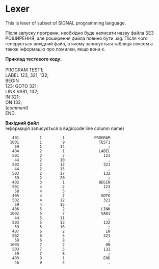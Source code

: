 # Lexer
This is lexer of subset of SIGNAL programming language.

  Після запуску програми, необхідно буде написати назву файла БЕЗ РОШИРЕННЯ, але роширення файла повино бути .sig. Після чого генерується вихідний файл, в якому записується таблиця лексем а також інформацію про помилки, якщо вони є.

<b>Приклад тестового коду:</b><br>
<br>
PROGRAM TEST1;<br>
LABEL 123, 321, 132;<br>
BEGIN<br>
	123: GOTO 321;<br>
	LINK VAR1, 132;<br>
	IN 321;<br>
	ON 132;<br>
	(*comment*)<br>
END.<br>


<b>Вихідний файл</b><br>Iнформація записується в виді(code      line    column                name)

       401         1         1             PROGRAM
      1001         1         9               TEST1
        59         1        14                   ;
       404         2         1               LABEL
       501         2         7                 123
        44         2        10                   ,
       502         2        12                 321
        44         2        15                   ,
       503         2        17                 132
        59         2        20                   ;
       402         3         1               BEGIN
       501         4         2                 123
        58         4         5                   :
       405         4         7                GOTO
       502         4        12                 321
        59         4        15                   ;
       406         5         2                LINK
      1002         5         7                VAR1
        44         5        11                   ,
       503         5        13                 132
        59         5        16                   ;
       407         6         2                  IN
       502         6         5                 321
        59         6         8                   ;
      1003         7         2                  ON
       503         7         5                 132
        59         7         8                   ;
       403         9         1                 END
        46         9         4                   .
